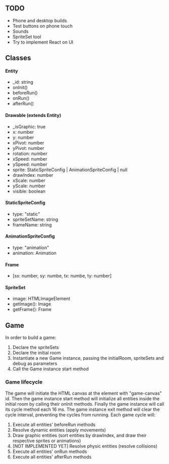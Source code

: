## TODO

- Phone and desktop builds
- Test buttons on phone touch
- Sounds
- SpriteSet tool
- Try to implement React on UI

## Classes

#### Entity

- \_id: string
- onInit()
- beforeRun()
- onRun()
- afterRun()

#### Drawable (extends Entity)

- \_isGraphic: true
- x: number
- y: number
- xPivot: number
- yPivot: number
- rotation: number
- xSpeed: number
- ySpeed: number
- sprite: StaticSpriteConfig | AnimationSpriteConfig | null
- drawIndex: number
- xScale: number
- yScale: number
- visible: boolean

#### StaticSpriteConfig

- type: "static"
- spriteSetName: string
- frameName: string

#### AnimationSpriteConfig

- type: "animation"
- animation: Animation

#### Frame

- [sx: number, sy: numbe, tx: numbe, ty: number]

#### SpriteSet

- image: HTMLImageElement
- getImage(): Image
- getFrame(): Frame

## Game

In order to build a game:

1. Declare the spriteSets
2. Declare the initial room
3. Instantiate a new Game instance, passing the initialRoom, spriteSets and debug as parameters
4. Call the Game instance start method

### Game lifecycle

The game will initiate the HTML canvas at the element with "game-canvas" id. Then the game instance start method will initialize all entities inside the initial room by calling their onInit methods. Finally the game instance will call its cycle method each 16 ms. The game instance exit method will clear the cycle interval, preventing the cycles from running.
Each game cycle will:

1. Execute all entities' beforeRun methods
2. Resolve dynamic entities (apply movements)
3. Draw graphic entities (sort entities by drawIndex, and draw their respective sprites or animations)
4. [NOT IMPLEMENTED YET] Resolve physic entities (resolve collisions)
5. Execute all entities' onRun methods
6. Execute all entities' afterRun methods
